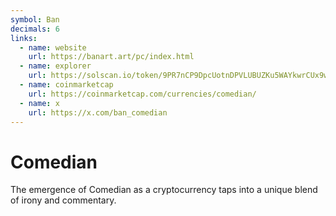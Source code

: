 ```yaml
---
symbol: Ban
decimals: 6
links:
  - name: website
    url: https://banart.art/pc/index.html
  - name: explorer
    url: https://solscan.io/token/9PR7nCP9DpcUotnDPVLUBUZKu5WAYkwrCUx9wDnSpump
  - name: coinmarketcap
    url: https://coinmarketcap.com/currencies/comedian/
  - name: x
    url: https://x.com/ban_comedian
---
```


# Comedian

The emergence of Comedian as a cryptocurrency taps into a unique blend of irony and commentary.
